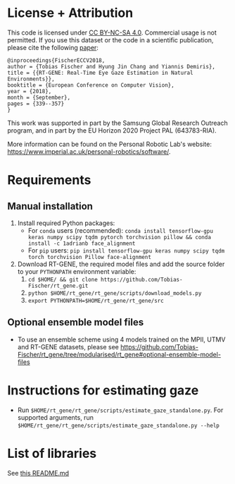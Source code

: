 # License + Attribution
This code is licensed under [CC BY-NC-SA 4.0](https://creativecommons.org/licenses/by-nc-sa/4.0/). Commercial usage is not permitted. If you use this dataset or the code in a scientific publication, please cite the following [paper](http://openaccess.thecvf.com/content_ECCV_2018/html/Tobias_Fischer_RT-GENE_Real-Time_Eye_ECCV_2018_paper.html):

```
@inproceedings{FischerECCV2018,
author = {Tobias Fischer and Hyung Jin Chang and Yiannis Demiris},
title = {{RT-GENE: Real-Time Eye Gaze Estimation in Natural Environments}},
booktitle = {European Conference on Computer Vision},
year = {2018},
month = {September},
pages = {339--357}
}
```

This work was supported in part by the Samsung Global Research Outreach program, and in part by the EU Horizon 2020 Project PAL (643783-RIA).

More information can be found on the Personal Robotic Lab's website: <https://www.imperial.ac.uk/personal-robotics/software/>.

# Requirements
## Manual installation
1. Install required Python packages:
    - For `conda` users (recommended): `conda install tensorflow-gpu keras numpy scipy tqdm pytorch torchvision pillow && conda install -c 1adrianb face_alignment`
    - For `pip` users: `pip install tensorflow-gpu keras numpy scipy tqdm torch torchvision Pillow face-alignment`
1. Download RT-GENE, the required model files and add the source folder to your `PYTHONPATH` environment variable:
    1. `cd $HOME/ && git clone https://github.com/Tobias-Fischer/rt_gene.git`
    1. `python $HOME/rt_gene/rt_gene/scripts/download_models.py`
    1. `export PYTHONPATH=$HOME/rt_gene/rt_gene/src`

## Optional ensemble model files
- To use an ensemble scheme using 4 models trained on the MPII, UTMV and RT-GENE datasets, please see https://github.com/Tobias-Fischer/rt_gene/tree/modularised/rt_gene#optional-ensemble-model-files

# Instructions for estimating gaze
- Run `$HOME/rt_gene/rt_gene/scripts/estimate_gaze_standalone.py`. For supported arguments, run `$HOME/rt_gene/rt_gene/scripts/estimate_gaze_standalone.py --help`

# List of libraries
See [this README.md](../rt_gene/README.md)

